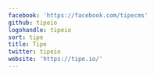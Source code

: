 ```yaml
---
facebook: 'https://facebook.com/tipecms'
github: tipeio
logohandle: tipeio
sort: tipe
title: Tipe
twitter: tipeio
website: 'https://tipe.io/'
---
```

